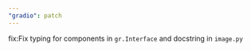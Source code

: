 ```yaml
---
"gradio": patch
---
```


fix:Fix typing for components in `gr.Interface` and docstring in `image.py`
